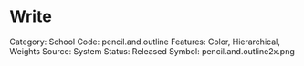 # Write

Category: School
Code: pencil.and.outline
Features: Color, Hierarchical, Weights
Source: System
Status: Released
Symbol: pencil.and.outline2x.png